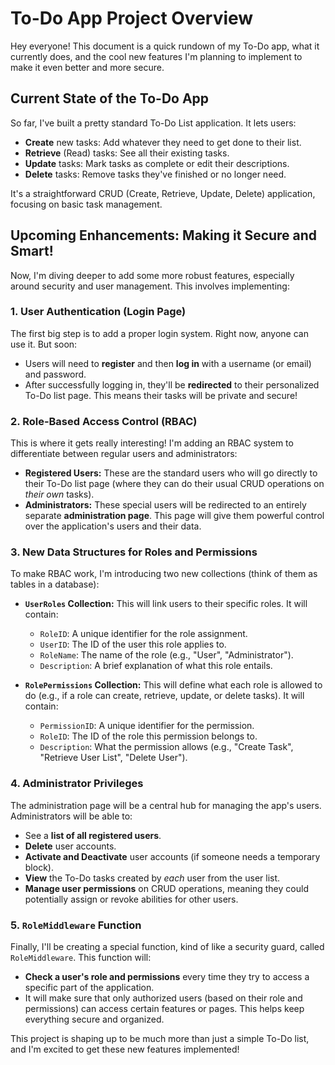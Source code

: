 # To-Do App Project Overview

Hey everyone! This document is a quick rundown of my To-Do app, what it currently does, and the cool new features I'm planning to implement to make it even better and more secure.

## Current State of the To-Do App

So far, I've built a pretty standard To-Do List application. It lets users:

* **Create** new tasks: Add whatever they need to get done to their list.
* **Retrieve** (Read) tasks: See all their existing tasks.
* **Update** tasks: Mark tasks as complete or edit their descriptions.
* **Delete** tasks: Remove tasks they've finished or no longer need.

It's a straightforward CRUD (Create, Retrieve, Update, Delete) application, focusing on basic task management.

## Upcoming Enhancements: Making it Secure and Smart!

Now, I'm diving deeper to add some more robust features, especially around security and user management. This involves implementing:

### 1. User Authentication (Login Page)

The first big step is to add a proper login system. Right now, anyone can use it. But soon:

* Users will need to **register** and then **log in** with a username (or email) and password.
* After successfully logging in, they'll be **redirected** to their personalized To-Do list page. This means their tasks will be private and secure!

### 2. Role-Based Access Control (RBAC)

This is where it gets really interesting! I'm adding an RBAC system to differentiate between regular users and administrators:

* **Registered Users:** These are the standard users who will go directly to their To-Do list page (where they can do their usual CRUD operations on *their own* tasks).
* **Administrators:** These special users will be redirected to an entirely separate **administration page**. This page will give them powerful control over the application's users and their data.

### 3. New Data Structures for Roles and Permissions

To make RBAC work, I'm introducing two new collections (think of them as tables in a database):

* **`UserRoles` Collection:** This will link users to their specific roles. It will contain:
    * `RoleID`: A unique identifier for the role assignment.
    * `UserID`: The ID of the user this role applies to.
    * `RoleName`: The name of the role (e.g., "User", "Administrator").
    * `Description`: A brief explanation of what this role entails.

* **`RolePermissions` Collection:** This will define what each role is allowed to do (e.g., if a role can create, retrieve, update, or delete tasks). It will contain:
    * `PermissionID`: A unique identifier for the permission.
    * `RoleID`: The ID of the role this permission belongs to.
    * `Description`: What the permission allows (e.g., "Create Task", "Retrieve User List", "Delete User").

### 4. Administrator Privileges

The administration page will be a central hub for managing the app's users. Administrators will be able to:

* See a **list of all registered users**.
* **Delete** user accounts.
* **Activate and Deactivate** user accounts (if someone needs a temporary block).
* **View** the To-Do tasks created by *each* user from the user list.
* **Manage user permissions** on CRUD operations, meaning they could potentially assign or revoke abilities for other users.

### 5. `RoleMiddleware` Function

Finally, I'll be creating a special function, kind of like a security guard, called `RoleMiddleware`. This function will:

* **Check a user's role and permissions** every time they try to access a specific part of the application.
* It will make sure that only authorized users (based on their role and permissions) can access certain features or pages. This helps keep everything secure and organized.

This project is shaping up to be much more than just a simple To-Do list, and I'm excited to get these new features implemented!
